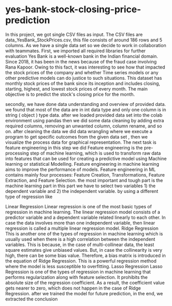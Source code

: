 # yes-bank-stock-closing-price-prediction

In this project, we got single CSV files as input. The CSV files are data_YesBank_StockPrices.csv, this file consists of around 186 rows and 5 columns. As we have a single data set so we decide to work in collaboration with teammates. First, we imported all required libraries for further evaluation Yes Bank is a well-known bank in the Indian financial domain. Since 2018, it has been in the news because of the fraud case involving Rana Kapoor. Owing to this fact, it was interesting to see how that impacted the stock prices of the company and whether Time series models or any other predictive models can do justice to such situations. This dataset has monthly stock prices of the bank since its inception and includes closing, starting, highest, and lowest stock prices of every month. The main objective is to predict the stock's closing price for the month.

secondly, we have done data understanding and overview of provided data. we found that most of the data are in int data type and only one column is in string ( object ) type data. after we loaded provided data set into the colab environment using pandas then we did some data cleaning by adding extra required columns, removing an unwanted column, column rename, and so on. after cleaning the data we did data wrangling where we execute a program to get specific outcomes from the given data set , then we visualize the process data for graphical representation. The next task is feature engineering in this step we did Feature engineering is the pre-processing step of machine learning, which is used to transform raw data into features that can be used for creating a predictive model using Machine learning or statistical Modelling. Feature engineering in machine learning aims to improve the performance of models. Feature engineering in ML contains mainly four processes: Feature Creation, Transformations, Feature Extraction, and Feature Selection. the most important and tough part is the machine learning part in this part we have to select two variables 1) the dependent variable and 2) the independent variable. by using a different type of regression like

Linear Regression Linear regression is one of the most basic types of regression in machine learning. The linear regression model consists of a predictor variable and a dependent variable related linearly to each other. In case the data involves more than one independent variable, then linear regression is called a multiple linear regression model. Ridge Regression This is another one of the types of regression in machine learning which is usually used when there is a high correlation between the independent variables. This is because, in the case of multi-collinear data, the least square estimates give unbiased values. But, in case the collinearity is very high, there can be some bias value. Therefore, a bias matrix is introduced in the equation of Ridge Regression. This is a powerful regression method where the model is less susceptible to overfitting. Lasso Regression Lasso Regression is one of the types of regression in machine learning that performs regularization along with feature selection. It prohibits the absolute size of the regression coefficient. As a result, the coefficient value gets nearer to zero, which does not happen in the case of Ridge Regression. after we trained the model for future prediction, in the end, we extracted the conclusion
